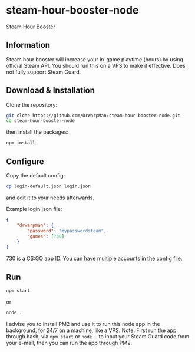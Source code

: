 # steam-hour-booster-node

Steam Hour Booster

## Information

Steam hour booster will increase your in-game playtime (hours) by using official Steam API.
You should run this on a VPS to make it effective.
Does not fully support Steam Guard.

## Download & Installation

Clone the repository:

```bash
git clone https://github.com/DrWarpMan/steam-hour-booster-node.git
cd steam-hour-booster-node
```

then install the packages:

```bash
npm install
```

## Configure

Copy the default config:

```bash
cp login-default.json login.json
```

and edit it to your needs afterwards.

Example login.json file:
```json
{
	"drwarpman": {
		"password": "mypasswordsteam",
		"games": [730]
	}
}
```
730 is a CS:GO app ID.
You can have multiple accounts in the config file.

## Run

```bash
npm start
```
or
```bash
node .
```

I advise you to install PM2 and use it to run this node app in the background, for 24/7 on a machine, like a VPS.
Note: First run the app through bash, via `npm start` or `node .` to input your Steam Guard code from your e-mail, then you can run the app through PM2.
